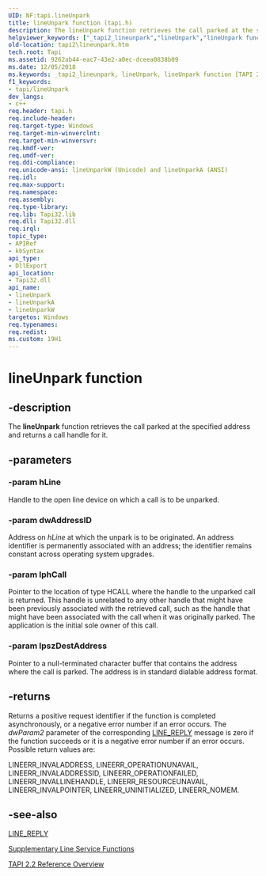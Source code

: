 ```yaml
---
UID: NF:tapi.lineUnpark
title: lineUnpark function (tapi.h)
description: The lineUnpark function retrieves the call parked at the specified address and returns a call handle for it.helpviewer_keywords: ["_tapi2_lineunpark","lineUnpark","lineUnpark function [TAPI 2.2]","lineUnparkA","lineUnparkW","tapi/lineUnpark","tapi/lineUnparkA","tapi/lineUnparkW","tapi2.lineunpark"]
old-location: tapi2\lineunpark.htm
tech.root: Tapi
ms.assetid: 9262ab44-eac7-43e2-a0ec-dceea0838b09
ms.date: 12/05/2018
ms.keywords: _tapi2_lineunpark, lineUnpark, lineUnpark function [TAPI 2.2], lineUnparkA, lineUnparkW, tapi/lineUnpark, tapi/lineUnparkA, tapi/lineUnparkW, tapi2.lineunpark
f1_keywords:
- tapi/lineUnpark
dev_langs:
- c++
req.header: tapi.h
req.include-header: 
req.target-type: Windows
req.target-min-winverclnt: 
req.target-min-winversvr: 
req.kmdf-ver: 
req.umdf-ver: 
req.ddi-compliance: 
req.unicode-ansi: lineUnparkW (Unicode) and lineUnparkA (ANSI)
req.idl: 
req.max-support: 
req.namespace: 
req.assembly: 
req.type-library: 
req.lib: Tapi32.lib
req.dll: Tapi32.dll
req.irql: 
topic_type:
- APIRef
- kbSyntax
api_type:
- DllExport
api_location:
- Tapi32.dll
api_name:
- lineUnpark
- lineUnparkA
- lineUnparkW
targetos: Windows
req.typenames: 
req.redist: 
ms.custom: 19H1
---
```


# lineUnpark function


## -description


The 
<b>lineUnpark</b> function retrieves the call parked at the specified address and returns a call handle for it.


## -parameters




### -param hLine

Handle to the open line device on which a call is to be unparked.


### -param dwAddressID

Address on <i>hLine</i> at which the unpark is to be originated. An address identifier is permanently associated with an address; the identifier remains constant across operating system upgrades.


### -param lphCall

Pointer to the location of type HCALL where the handle to the unparked call is returned. This handle is unrelated to any other handle that might have been previously associated with the retrieved call, such as the handle that might have been associated with the call when it was originally parked. The application is the initial sole owner of this call.


### -param lpszDestAddress

Pointer to a null-terminated character buffer that contains the address where the call is parked. The address is in standard dialable address format.


## -returns



Returns a positive request identifier if the function is completed asynchronously, or a negative error number if an error occurs. The <i>dwParam2</i> parameter of the corresponding 
<a href="https://docs.microsoft.com/windows/desktop/Tapi/line-reply">LINE_REPLY</a> message is zero if the function succeeds or it is a negative error number if an error occurs. Possible return values are:

LINEERR_INVALADDRESS, LINEERR_OPERATIONUNAVAIL, LINEERR_INVALADDRESSID, LINEERR_OPERATIONFAILED, LINEERR_INVALLINEHANDLE, LINEERR_RESOURCEUNAVAIL, LINEERR_INVALPOINTER, LINEERR_UNINITIALIZED, LINEERR_NOMEM.




## -see-also




<a href="https://docs.microsoft.com/windows/desktop/Tapi/line-reply">LINE_REPLY</a>



<a href="https://docs.microsoft.com/windows/desktop/Tapi/supplementary-line-service-functions">Supplementary Line Service Functions</a>



<a href="https://docs.microsoft.com/windows/desktop/Tapi/tapi-2-2-reference">TAPI 2.2 Reference Overview</a>
 

 

